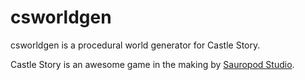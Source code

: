 csworldgen
==========

csworldgen is a procedural world generator for Castle Story.

Castle Story is an awesome game in the making by [Sauropod Studio](http://www.sauropodstudio.com/).